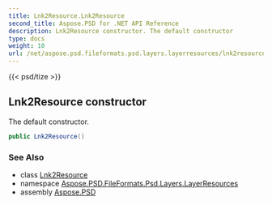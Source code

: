 ```yaml
---
title: Lnk2Resource.Lnk2Resource
second_title: Aspose.PSD for .NET API Reference
description: Lnk2Resource constructor. The default constructor
type: docs
weight: 10
url: /net/aspose.psd.fileformats.psd.layers.layerresources/lnk2resource/lnk2resource/
---
```

{{< psd/tize >}}
## Lnk2Resource constructor

The default constructor.

```csharp
public Lnk2Resource()
```

### See Also

* class [Lnk2Resource](../)
* namespace [Aspose.PSD.FileFormats.Psd.Layers.LayerResources](../../lnk2resource/)
* assembly [Aspose.PSD](../../../)


